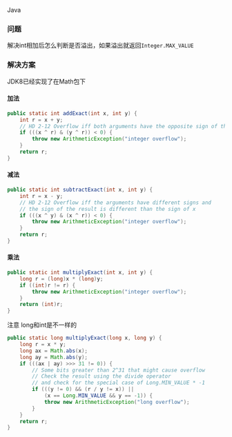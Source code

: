 Java
<a name="0837U"></a>
### 问题
解决int相加后怎么判断是否溢出，如果溢出就返回`Integer.MAX_VALUE`
<a name="urJ7p"></a>
### 解决方案
JDK8已经实现了在Math包下
<a name="s0DFa"></a>
#### 加法
```java
public static int addExact(int x, int y) {
    int r = x + y;
    // HD 2-12 Overflow iff both arguments have the opposite sign of the result
    if (((x ^ r) & (y ^ r)) < 0) {
        throw new ArithmeticException("integer overflow");
    }
    return r;
}
```
<a name="6ada91c8"></a>
#### 减法
```java
public static int subtractExact(int x, int y) {
    int r = x - y;
    // HD 2-12 Overflow iff the arguments have different signs and
    // the sign of the result is different than the sign of x
    if (((x ^ y) & (x ^ r)) < 0) {
        throw new ArithmeticException("integer overflow");
    }
    return r;
}
```
<a name="MZ4gQ"></a>
#### 乘法
```java
public static int multiplyExact(int x, int y) {
    long r = (long)x * (long)y;
    if ((int)r != r) {
        throw new ArithmeticException("integer overflow");
    }
    return (int)r;
}
```
注意 long和int是不一样的
```java
public static long multiplyExact(long x, long y) {
    long r = x * y;
    long ax = Math.abs(x);
    long ay = Math.abs(y);
    if (((ax | ay) >>> 31 != 0)) {
        // Some bits greater than 2^31 that might cause overflow
        // Check the result using the divide operator
        // and check for the special case of Long.MIN_VALUE * -1
        if (((y != 0) && (r / y != x)) ||
            (x == Long.MIN_VALUE && y == -1)) {
            throw new ArithmeticException("long overflow");
        }
    }
    return r;
}
```
